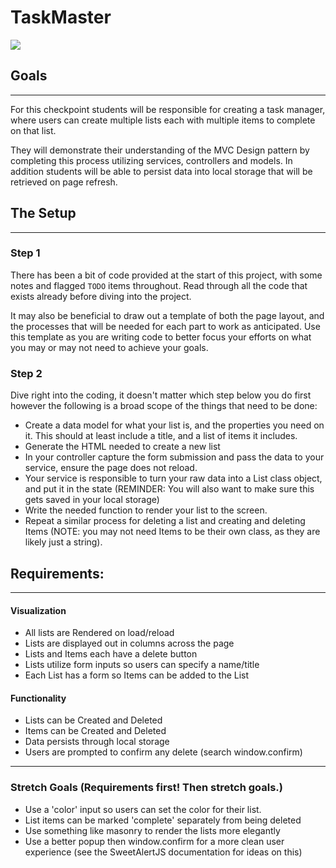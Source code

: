 # TaskMaster

![](https://colterreed.com/wp-content/uploads/2015/10/Abhaken-einer-Todoliste.jpeg)

## Goals

<hr>
For this checkpoint students will be responsible for creating a task manager, where users can create multiple lists each with multiple items to complete on that list.

They will demonstrate their understanding of the MVC Design pattern by completing this process utilizing services, controllers and models. In addition students will be able to persist data into local storage that will be retrieved on page refresh.

## The Setup

<hr>

### Step 1

There has been a bit of code provided at the start of this project, with some notes and flagged `TODO` items throughout. Read through all the code that exists already before diving into the project.

It may also be beneficial to draw out a template of both the page layout, and the processes that will be needed for each part to work as anticipated. Use this template as you are writing code to better focus your efforts on what you may or may not need to achieve your goals.

### Step 2

Dive right into the coding, it doesn't matter which step below you do first however the following is a broad scope of the things that need to be done:

- Create a data model for what your list is, and the properties you need on it. This should at least include a title, and a list of items it includes.
- Generate the HTML needed to create a new list
- In your controller capture the form submission and pass the data to your service, ensure the page does not reload.
- Your service is responsible to turn your raw data into a List class object, and put it in the state (REMINDER: You will also want to make sure this gets saved in your local storage)
- Write the needed function to render your list to the screen.
- Repeat a similar process for deleting a list and creating and deleting Items (NOTE: you may not need Items to be their own class, as they are likely just a string).

## Requirements:

<hr>

#### Visualization

- All lists are Rendered on load/reload
- Lists are displayed out in columns across the page
- Lists and Items each have a delete button
- Lists utilize form inputs so users can specify a name/title
- Each List has a form so Items can be added to the List

#### Functionality

- Lists can be Created and Deleted
- Items can be Created and Deleted
- Data persists through local storage
- Users are prompted to confirm any delete (search window.confirm)

<hr>

### Stretch Goals (Requirements first! Then stretch goals.)

- Use a 'color' input so users can set the color for their list.
- List items can be marked 'complete' separately from being deleted
- Use something like masonry to render the lists more elegantly
- Use a better popup then window.confirm for a more clean user experience (see the SweetAlertJS documentation for ideas on this)
